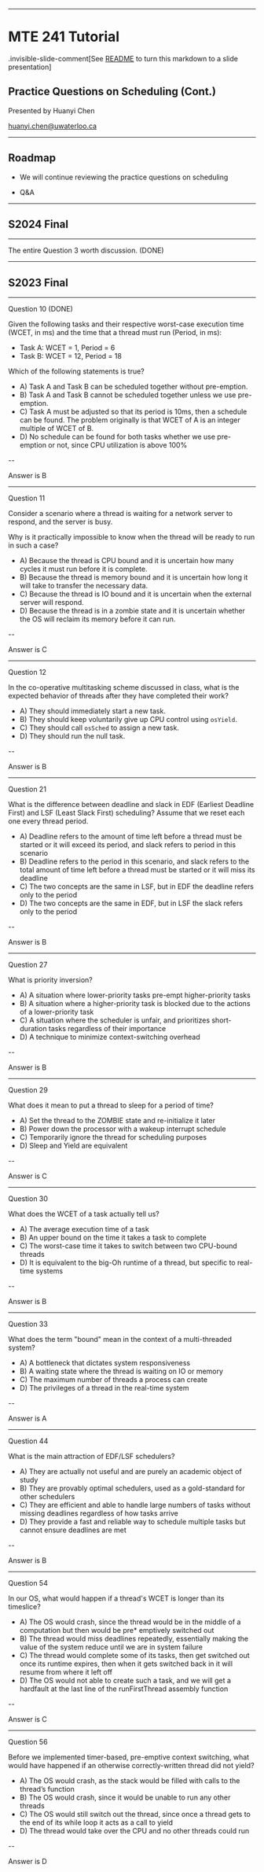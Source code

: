 <!-- layout: true -->

<!-- class: middle -->

---

<!-- class: center, middle, inverse -->

# MTE 241 Tutorial

.invisible-slide-comment[See [README](./README.md) to turn this markdown to a slide presentation]

## Practice Questions on Scheduling (Cont.)

Presented by Huanyi Chen

huanyi.chen@uwaterloo.ca

---

## Roadmap

* We will continue reviewing the practice questions on scheduling

* Q&A

---

## S2024 Final

---

The entire Question 3 worth discussion. (DONE)

---

## S2023 Final

---

Question 10 (DONE)

Given the following tasks and their respective worst-case execution time (WCET, in ms) and the time that a thread must run (Period, in ms):

* Task A: WCET = 1, Period = 6
* Task B: WCET = 12, Period = 18

Which of the following statements is true?

* A) Task A and Task B can be scheduled together without pre-emption.
* B) Task A and Task B cannot be scheduled together unless we use pre-emption.
* C) Task A must be adjusted so that its period is 10ms, then a schedule can be found. The problem originally is that WCET of A is an integer multiple of WCET of B.
* D) No schedule can be found for both tasks whether we use pre-emption or not, since CPU utilization is above 100%

--

Answer is B


---

Question 11

Consider a scenario where a thread is waiting for a network server to respond, and the server is busy.

Why is it practically impossible to know when the thread will be ready to run in such a case?

* A) Because the thread is CPU bound and it is uncertain how many cycles it must run before it is complete.
* B) Because the thread is memory bound and it is uncertain how long it will take to transfer the necessary data.
* C) Because the thread is IO bound and it is uncertain when the external server will respond.
* D) Because the thread is in a zombie state and it is uncertain whether the OS will reclaim its memory before it can run.

--

Answer is C

---

Question 12

In the co-operative multitasking scheme discussed in class, what is the expected behavior of threads after they have completed their work?

* A) They should immediately start a new task.
* B) They should keep voluntarily give up CPU control using `osYield`.
* C) They should call `osSched` to assign a new task.
* D) They should run the null task.

--

Answer is B

---

Question 21

What is the difference between deadline and slack in EDF (Earliest Deadline First) and LSF (Least Slack First) scheduling? Assume that we reset each one every thread period.

* A) Deadline refers to the amount of time left before a thread must be started or it will exceed its period, and slack refers to period in this scenario
* B) Deadline refers to the period in this scenario, and slack refers to the total amount of time left before a thread must be started or it will miss its deadline
* C) The two concepts are the same in LSF, but in EDF the deadline refers only to the period
* D) The two concepts are the same in EDF, but in LSF the slack refers only to the period

--

Answer is B

---

Question 27

What is priority inversion?

* A) A situation where lower-priority tasks pre-empt higher-priority tasks
* B) A situation where a higher-priority task is blocked due to the actions of a lower-priority task
* C) A situation where the scheduler is unfair, and prioritizes short-duration tasks regardless of their importance
* D) A technique to minimize context-switching overhead

--

Answer is B

---

Question 29

What does it mean to put a thread to sleep for a period of time?
* A) Set the thread to the ZOMBIE state and re-initialize it later
* B) Power down the processor with a wakeup interrupt schedule
* C) Temporarily ignore the thread for scheduling purposes
* D) Sleep and Yield are equivalent

--

Answer is C

---

Question 30

What does the WCET of a task actually tell us?

* A) The average execution time of a task
* B) An upper bound on the time it takes a task to complete
* C) The worst-case time it takes to switch between two CPU-bound threads
* D) It is equivalent to the big-Oh runtime of a thread, but specific to real-time systems

--

Answer is B

---

Question 33

What does the term "bound" mean in the context of a multi-threaded system?

* A) A bottleneck that dictates system responsiveness
* B) A waiting state where the thread is waiting on IO or memory
* C) The maximum number of threads a process can create
* D) The privileges of a thread in the real-time system

--

Answer is A

---

Question 44

What is the main attraction of EDF/LSF schedulers?

* A) They are actually not useful and are purely an academic object of study
* B) They are provably optimal schedulers, used as a gold-standard for other schedulers
* C) They are efficient and able to handle large numbers of tasks without missing deadlines regardless of how tasks arrive
* D) They provide a fast and reliable way to schedule multiple tasks but cannot ensure deadlines are met

--

Answer is B

---

Question 54

In our OS, what would happen if a thread's WCET is longer than its timeslice?

* A) The OS would crash, since the thread would be in the middle of a computation but then would be pre* emptively switched out
* B) The thread would miss deadlines repeatedly, essentially making the value of the system reduce until we are in system failure
* C) The thread would complete some of its tasks, then get switched out once its runtime expires, then when it gets switched back in it will resume from where it left off
* D) The OS would not able to create such a task, and we will get a hardfault at the last line of the runFirstThread assembly function

--

Answer is C

---

Question 56

Before we implemented timer-based, pre-emptive context switching, what would have happened if an otherwise correctly-written thread did not yield?

* A) The OS would crash, as the stack would be filled with calls to the thread’s function
* B) The OS would crash, since it would be unable to run any other threads
* C) The OS would still switch out the thread, since once a thread gets to the end of its while loop it acts as a call to yield
* D) The thread would take over the CPU and no other threads could run

--

Answer is D


<!-- pdf pages: 1-5,7,9,11,13,15,17,19,21,23,25,27 -->
